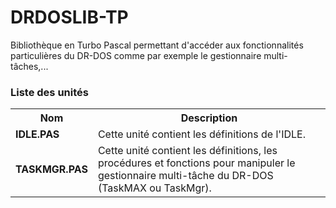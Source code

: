 # DRDOSLIB-TP
Bibliothèque en Turbo Pascal permettant d'accéder aux fonctionnalités particulières du DR-DOS comme par exemple le gestionnaire multi-tâches,...

<h3>Liste des unités</h3>

<table>
  <tr>
    <th>Nom</th>
    <th>Description</th>
  </tr>
  <tr>
    <td><b>IDLE.PAS</b></td>
    <td>Cette unité contient les définitions de l'IDLE.</td>
  </tr>
  <tr>
    <td><b>TASKMGR.PAS</b></td>
    <td>Cette unité contient les définitions, les procédures et fonctions pour manipuler le gestionnaire multi-tâche du DR-DOS (TaskMAX ou TaskMgr).</td>
  </tr>
</table>
